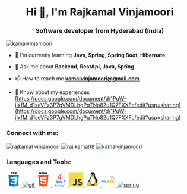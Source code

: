 <h1 align="center">Hi 👋, I'm Rajkamal Vinjamoori</h1>
<h3 align="center">Software developer from Hyderabad (India)</h3>

<p align="left"> <img src="https://komarev.com/ghpvc/?username=kamalvinjamoori&label=Profile%20views&color=0e75b6&style=flat" alt="kamalvinjamoori" /> </p>

- 🌱 I’m currently learning **Java, Spring, Spring Boot, Hibernate,**

- 💬 Ask me about **Backend, RestApi, Java, Spring**

- 📫 How to reach me **kamalvinjamoori@gmail.com**

- 📄 Know about my experiences [https://docs.google.com/document/d/1PuW-iIxfM_d1seVFz3P7gVMDLhgPqTNo82u1Q7FXXFc/edit?usp=sharing](https://docs.google.com/document/d/1PuW-iIxfM_d1seVFz3P7gVMDLhgPqTNo82u1Q7FXXFc/edit?usp=sharing)

<h3 align="left">Connect with me:</h3>
<p align="left">
<a href="https://www.linkedin.com/in/rajkamal-vinjamoori/" target="blank"><img align="center" src="https://raw.githubusercontent.com/rahuldkjain/github-profile-readme-generator/master/src/images/icons/Social/linked-in-alt.svg" alt="rajkamal vinjamoori" height="30" width="40" /></a>
<a href="https://instagram.com/raj.kamal18" target="blank"><img align="center" src="https://raw.githubusercontent.com/rahuldkjain/github-profile-readme-generator/master/src/images/icons/Social/instagram.svg" alt="raj.kamal18" height="30" width="40" /></a>
<a href="https://www.hackerrank.com/kamalvinjamoori" target="blank"><img align="center" src="https://raw.githubusercontent.com/rahuldkjain/github-profile-readme-generator/master/src/images/icons/Social/hackerrank.svg" alt="kamalvinjamoori" height="30" width="40" /></a>
</p>

<h3 align="left">Languages and Tools:</h3>
<p align="left"> <a href="https://www.w3schools.com/css/" target="_blank" rel="noreferrer"> <img src="https://raw.githubusercontent.com/devicons/devicon/master/icons/css3/css3-original-wordmark.svg" alt="css3" width="40" height="40"/> </a> <a href="https://git-scm.com/" target="_blank" rel="noreferrer"> <img src="https://www.vectorlogo.zone/logos/git-scm/git-scm-icon.svg" alt="git" width="40" height="40"/> </a> <a href="https://www.w3.org/html/" target="_blank" rel="noreferrer"> <img src="https://raw.githubusercontent.com/devicons/devicon/master/icons/html5/html5-original-wordmark.svg" alt="html5" width="40" height="40"/> </a> <a href="https://www.java.com" target="_blank" rel="noreferrer"> <img src="https://raw.githubusercontent.com/devicons/devicon/master/icons/java/java-original.svg" alt="java" width="40" height="40"/> </a> <a href="https://developer.mozilla.org/en-US/docs/Web/JavaScript" target="_blank" rel="noreferrer"> <img src="https://raw.githubusercontent.com/devicons/devicon/master/icons/javascript/javascript-original.svg" alt="javascript" width="40" height="40"/> </a> <a href="https://www.linux.org/" target="_blank" rel="noreferrer"> <img src="https://raw.githubusercontent.com/devicons/devicon/master/icons/linux/linux-original.svg" alt="linux" width="40" height="40"/> </a> <a href="https://www.mysql.com/" target="_blank" rel="noreferrer"> <img src="https://raw.githubusercontent.com/devicons/devicon/master/icons/mysql/mysql-original-wordmark.svg" alt="mysql" width="40" height="40"/> </a> <a href="https://spring.io/" target="_blank" rel="noreferrer"> <img src="https://www.vectorlogo.zone/logos/springio/springio-icon.svg" alt="spring" width="40" height="40"/> </a> </p>

